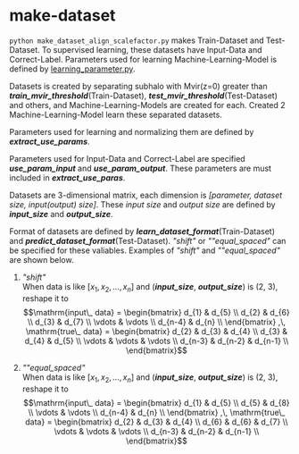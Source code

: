 # make-dataset

`python make_dataset_align_scalefactor.py` makes Train-Dataset and Test-Dataset. To supervised learning, these datasets have Input-Data and Correct-Label. Parameters used for learning Machine-Learning-Model is defined by [learning_parameter.py](/make-dataset/learning_parameter.py).
<br>

Datasets is created by separating subhalo with Mvir(z=0) greater than ***train_mvir_threshold***(Train-Dataset), ***test_mvir_threshold***(Test-Dataset) and others, and Machine-Learning-Models are created for each. Created 2 Machine-Learning-Model learn these separated datasets.

Parameters used for learning and normalizing them are defined by ***extract_use_params***.

Parameters used for Input-Data and Correct-Label are specified ***use_param_input*** and ***use_param_output***.
These parameters are must included in ***extract_use_paras***.

Datasets are 3-dimensional matrix, each dimension is *[parameter, dataset size, input(output) size]*.
These *input size* and *output size* are defined by ***input_size*** and ***output_size***.

Format of datasets are defined by ***learn_dataset_format***(Train-Dataset) and ***predict_dataset_format***(Test-Dataset).
*"shift"* or *""equal_spaced"* can be specified for these valiables. Examples of *"shift"* and *""equal_spaced"* are shown below.

1. *"shift"*  
When data is like $[x_1, x_2, \dots, x_n]$ and (***input_size***, ***output_size***) is (2, 3), reshape it to
$$\mathrm{input\_ data} =
    \begin{bmatrix}
    d_{1} & d_{5} \\
    d_{2} & d_{6} \\
    d_{3} & d_{7} \\
    \vdots & \vdots \\
    d_{n-4} & d_{n} \\
  \end{bmatrix}
  ,\,
  \mathrm{true\_ data} =
  \begin{bmatrix}
    d_{2} & d_{3} & d_{4} \\
    d_{3} & d_{4} & d_{5} \\
    \vdots & \vdots & \vdots \\
    d_{n-3} & d_{n-2} & d_{n-1} \\
  \end{bmatrix}$$

2. *""equal_spaced"*  
When data is like $[x_1, x_2, \dots, x_n]$ and (***input_size***, ***output_size***) is (2, 3), reshape it to
$$\mathrm{input\_ data} =
    \begin{bmatrix}
    d_{1} & d_{5} \\
    d_{5} & d_{8} \\
    \vdots & \vdots \\
    d_{n-4} & d_{n} \\
  \end{bmatrix}
  ,\,
  \mathrm{true\_ data} =
  \begin{bmatrix}
    d_{2} & d_{3} & d_{4} \\
    d_{6} & d_{6} & d_{7} \\
    \vdots & \vdots & \vdots \\
    d_{n-3} & d_{n-2} & d_{n-1} \\
  \end{bmatrix}$$